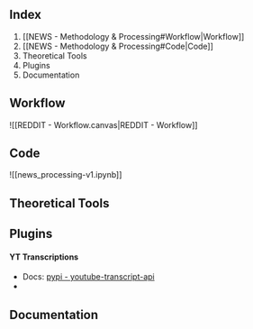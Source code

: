 ## Index
1. [[NEWS - Methodology & Processing#Workflow|Workflow]]
2. [[NEWS - Methodology & Processing#Code|Code]]
3. Theoretical Tools
4. Plugins
5. Documentation
## Workflow
![[REDDIT - Workflow.canvas|REDDIT - Workflow]]
## Code
![[news_processing-v1.ipynb]]
## Theoretical Tools
## Plugins
#### YT Transcriptions
- Docs: [pypi - youtube-transcript-api](https://pypi.org/project/youtube-transcript-api/) 
- 

## Documentation
##


